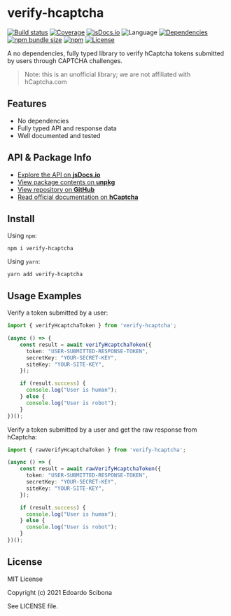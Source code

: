 # verify-hcaptcha

[![Build status](https://img.shields.io/github/workflow/status/velut/verify-hcaptcha/CI)](https://github.com/velut/verify-hcaptcha/actions?query=workflow%3ACI)
[![Coverage](https://img.shields.io/codecov/c/gh/velut/verify-hcaptcha)](https://codecov.io/gh/velut/verify-hcaptcha)
[![jsDocs.io](https://img.shields.io/badge/jsDocs.io-reference-blue)](https://www.jsdocs.io/package/verify-hcaptcha)
![Language](https://img.shields.io/github/languages/top/velut/verify-hcaptcha)
[![Dependencies](https://img.shields.io/david/velut/verify-hcaptcha)](https://david-dm.org/velut/verify-hcaptcha)
[![npm bundle size](https://img.shields.io/bundlephobia/min/verify-hcaptcha)](https://bundlephobia.com/result?p=verify-hcaptcha)
[![npm](https://img.shields.io/npm/v/verify-hcaptcha)](https://www.npmjs.com/package/verify-hcaptcha)
[![License](https://img.shields.io/github/license/velut/verify-hcaptcha)](https://github.com/velut/verify-hcaptcha/blob/main/LICENSE)


A no dependencies, fully typed library to verify hCaptcha tokens submitted by users through CAPTCHA challenges.

> Note: this is an unofficial library; we are not affiliated with hCaptcha.com

## Features

-   No dependencies
-   Fully typed API and response data
-   Well documented and tested

## API & Package Info

-   [Explore the API on **jsDocs.io**](https://www.jsdocs.io/package/verify-hcaptcha)
-   [View package contents on **unpkg**](https://unpkg.com/verify-hcaptcha/)
-   [View repository on **GitHub**](https://github.com/velut/verify-hcaptcha)
-   [Read official documentation on **hCaptcha**](https://docs.hcaptcha.com/)

## Install

Using `npm`:

```
npm i verify-hcaptcha
```

Using `yarn`:

```
yarn add verify-hcaptcha
```

## Usage Examples

Verify a token submitted by a user:

```typescript
import { verifyHcaptchaToken } from 'verify-hcaptcha';

(async () => {
    const result = await verifyHcaptchaToken({
      token: "USER-SUBMITTED-RESPONSE-TOKEN",
      secretKey: "YOUR-SECRET-KEY",
      siteKey: "YOUR-SITE-KEY",
    });

    if (result.success) {
      console.log("User is human");
    } else {
      console.log("User is robot");
    }
})();
```

Verify a token submitted by a user and get the raw response from hCaptcha:

```typescript
import { rawVerifyHcaptchaToken } from 'verify-hcaptcha';

(async () => {
    const result = await rawVerifyHcaptchaToken({
      token: "USER-SUBMITTED-RESPONSE-TOKEN",
      secretKey: "YOUR-SECRET-KEY",
      siteKey: "YOUR-SITE-KEY",
    });

    if (result.success) {
      console.log("User is human");
    } else {
      console.log("User is robot");
    }
})();
```

## License

MIT License

Copyright (c) 2021 Edoardo Scibona

See LICENSE file.
